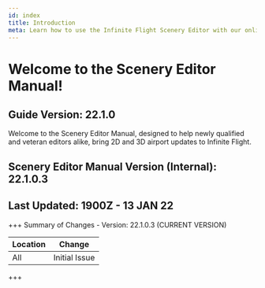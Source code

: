 ```yaml
---
id: index
title: Introduction
meta: Learn how to use the Infinite Flight Scenery Editor with our online documentation.
---
```


# Welcome to the Scenery Editor Manual!



## Guide Version: 22.1.0



Welcome to the Scenery Editor Manual, designed to help newly qualified and veteran editors alike, bring 2D and 3D airport updates to Infinite Flight. 



## Scenery Editor Manual Version (Internal): 22.1.0.3

## Last Updated: 1900Z - 13 JAN 22



+++ Summary of Changes - Version: 22.1.0.3 (CURRENT VERSION)

| Location | Change        |
| -------- | ------------- |
| All      | Initial Issue |

+++


